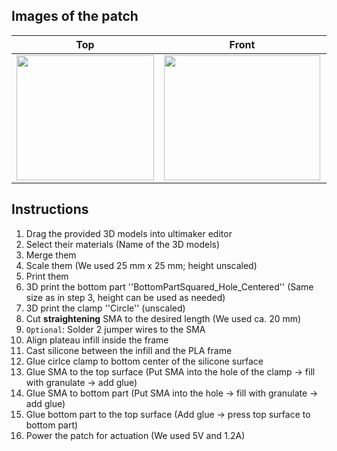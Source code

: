 ## Images of the patch

Top            |  Front |   Whole patch | Actuated
:-------------------------:|:-------------------------:|:-------------------------:|:-------------------------:
<img src="https://user-images.githubusercontent.com/82590951/193458928-d8feafe6-bacf-4614-9071-87b54e35c508.png" width="220" height="200" />|<img src="https://user-images.githubusercontent.com/82590951/193458936-914f86d3-b5aa-4b93-82ee-c8f650d7fc82.png" width="250" height="200" />|<img src="https://user-images.githubusercontent.com/82590951/193458943-e6fc7276-bf4e-49d8-b6fb-ba5d9470d512.png" width="250" height="200" />|<img src="https://user-images.githubusercontent.com/82590951/193458952-0899ddcf-e858-4d01-bcc9-52a8fdbcb3a6.png" width="250" height="200" />

## Instructions

1. Drag the provided 3D models into ultimaker editor
2. Select their materials (Name of the 3D models)
3. Merge them
4. Scale them (We used 25 mm x 25 mm; height unscaled)
5. Print them
6. 3D print the bottom part ''BottomPartSquared_Hole_Centered'' (Same size as in step 3, height can be used as needed)
7. 3D print the clamp ''Circle'' (unscaled)
8. Cut **straightening** SMA to the desired length (We used ca. 20 mm)
9. `Optional`: Solder 2 jumper wires to the SMA
10. Align plateau infill inside the frame
11. Cast silicone between the infill and the PLA frame
12. Glue cirlce clamp to bottom center of the silicone surface
13. Glue SMA to the top surface (Put SMA into the hole of the clamp &#8594; fill with granulate &#8594; add glue)
14. Glue SMA to bottom part (Put SMA into the hole &#8594; fill with granulate &#8594; add glue)
15. Glue bottom part to the top surface (Add glue &#8594; press top surface to bottom part)
16. Power the patch for actuation (We used 5V and 1.2A)
